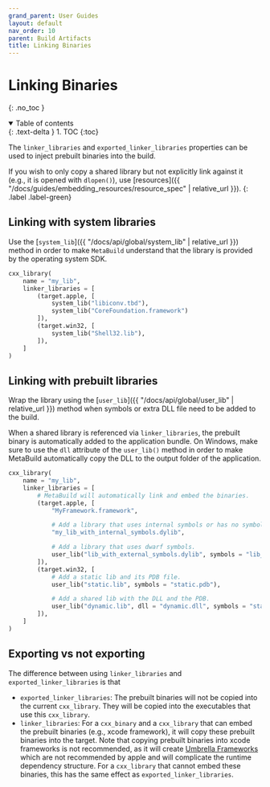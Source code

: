 ```yaml
---
grand_parent: User Guides
layout: default
nav_order: 10
parent: Build Artifacts
title: Linking Binaries
---
```


# Linking Binaries
{: .no_toc }


<details open markdown="block">
  <summary>
    Table of contents
  </summary>
  {: .text-delta }
1. TOC
{:toc}
</details>




The `linker_libraries` and `exported_linker_libraries` properties can be used to inject prebuilt binaries into the build.

If you wish to only copy a shared library but not explicitly link against it (e.g., it is opened with `dlopen()`), use [resources]({{ "/docs/guides/embedding_resources/resource_spec" | relative_url }}).
{: .label .label-green}

## Linking with system libraries

Use the [`system_lib`]({{ "/docs/api/global/system_lib" | relative_url }}) method in order to make `MetaBuild` understand that the library is provided by the operating system SDK.

```python
cxx_library(
    name = "my_lib",
    linker_libraries = [
        (target.apple, [
            system_lib("libiconv.tbd"),
            system_lib("CoreFoundation.framework")
        ]),
        (target.win32, [
            system_lib("Shell32.lib"),
        ]),
    ]
)
```

## Linking with prebuilt libraries

Wrap the library using the [`user_lib`]({{ "/docs/api/global/user_lib" | relative_url }}) method when symbols or extra DLL file need to be added to the build.

When a shared library is referenced via `linker_libraries`, the prebuilt binary is automatically added to the application bundle. On Windows, make sure to use the `dll` attribute of the `user_lib()` method in order to make MetaBuild automatically copy the DLL to the output folder of the application.

```python
cxx_library(
    name = "my_lib",
    linker_libraries = [
        # MetaBuild will automatically link and embed the binaries.
        (target.apple, [
            "MyFramework.framework",

            # Add a library that uses internal symbols or has no symbols at all.
            "my_lib_with_internal_symbols.dylib",

            # Add a library that uses dwarf symbols.
            user_lib("lib_with_external_symbols.dylib", symbols = "lib_with_external_symbols.dSYM"),
        ]),
        (target.win32, [
            # Add a static lib and its PDB file.
            user_lib("static.lib", symbols = "static.pdb"),

            # Add a shared lib with the DLL and the PDB.
            user_lib("dynamic.lib", dll = "dynamic.dll", symbols = "static.pdb" ),
        ]),
    ]
)
```

## Exporting vs not exporting

The difference between using `linker_libraries` and `exported_linker_libraries` is that

- `exported_linker_libraries`: The prebuilt binaries will not be copied into the current `cxx_library`. They will be copied into the executables that use this `cxx_library`.
- `linker_libraries`: For a `cxx_binary` and a `cxx_library` that can embed the prebuilt binaries (e.g., xcode framework), it will copy these prebuilt binaries into the target. Note that copying prebuilt binaries into xcode frameworks is not recommended, as it will create [Umbrella Frameworks](https://developer.apple.com/library/mac/documentation/MacOSX/Conceptual/BPFrameworks/Concepts/FrameworkAnatomy.html#//apple_ref/doc/uid/20002253-97623-BAJJHAJC) which are not recommended by apple and will complicate the runtime dependency structure. For a `cxx_library` that cannot embed these binaries, this has the same effect as `exported_linker_libraries`.
